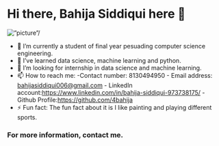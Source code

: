 # Hi there, Bahija Siddiqui here 👋
<img src="https://drive.google.com/file/d/1XoxZUJtMRLInBZyLZzcTn4hWYBz8lsov/view?usp=sharing" width = “30%” alt=”picture”/>

- 🔭 I’m currently a student of final year pesuading computer science engineering.
- 🌱 I’ve learned data science, machine learning and python.
- 👯 I’m looking for internship in data science and machine learning.
- 📫 How to reach me:
            -Contact number: 8130494950
            - Email address: bahijasiddiqui006@gmail.com
            - LinkedIn account:https://www.linkedin.com/in/bahija-siddiqui-973738175/
            - Github Profile:https://github.com/4bahija
- ⚡ Fun fact: The fun fact about it is I like painting and playing different sports.
### For more information, contact me.
